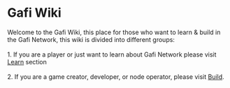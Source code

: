 # Gafi Wiki

Welcome to the Gafi Wiki, this place for those who want to learn & build in the Gafi Network, this wiki is divided into different groups:\
\
1\. If you are a player or just want to learn about Gafi Network please visit [Learn](learn/) section\
\
2\. If you are a game creator, developer, or node operator, please visit [Build](developer/).

